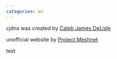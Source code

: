 ```yaml
---
categories: en
---
```

<div class="pure-u-1 pure-u-md-1-3">

cjdns was created by [Caleb James DeLisle](https://github.com/cjdelisle)

</div>
<div class="pure-u-1 pure-u-md-1-3">

</div>
<div class="pure-u-1 pure-u-md-1-3">

unofficial website by [Project Meshnet](https://projectmeshnet.org/)

</div>
test
